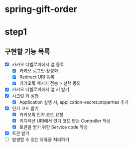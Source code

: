 # spring-gift-order

# step1

## 구현할 기능 목록
- [x] 카카오 디벨로퍼에서 앱 등록
  - [x] 카카오 로그인 활성화
  - [x] Redirect URI 등록
  - [x] 카카오톡 메시지 전송 > 선택 동의
- [x] 카카오 디벨로퍼에서 앱 키 받기
- [x] 시크릿 키 설정
  - [x] Application 실행 시, application-secret.properties 추가
- [x] 인가 코드 받기
  - [x] 카카오톡 인가 코드 요청
  - [x] 리디렉션 URI에서 인가 코드 받는 Controller 작성
  - [x] 토큰을 받기 위한 Service code 작성
- [x] 토큰 받기
- [ ] 발생할 수 있는 오류들 처리하기